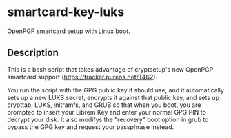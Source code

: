 # smartcard-key-luks

OpenPGP smartcard setup with Linux boot.

## Description

This is a bash script that takes advantage of cryptsetup's new OpenPGP
smartcard support (https://tracker.pureos.net/T462).

You run the script with the GPG public key it should use, and it
automatically sets up a new LUKS secret, encrypts it against that
public key, and sets up crypttab, LUKS, initramfs, and GRUB so that
when you boot, you are prompted to insert your Librem Key and enter
your normal GPG PIN to decrypt your disk. It also modifys the
"recovery" boot option in grub to bypass the GPG key and request your
passphrase instead.
